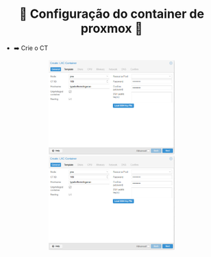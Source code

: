 <h1 align="center">🚀 Configuração do container de proxmox 🚀</h1> 


- ➡️ Crie o CT

<div align="center">
    <img src="/ServerProxmox/Pngs/CreateCT.png" alt="DashGo Sistema" height="220">
</div>

<div align="center">
    <img src="/ServerProxmox/Pngs/CreateCT.png" alt="DashGo Sistema" height="220">
</div>

